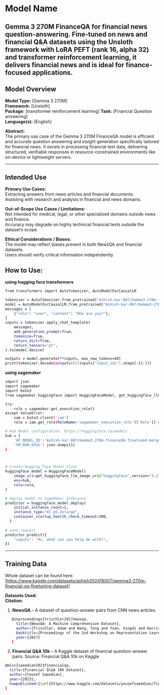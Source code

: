 # Model Name

Gemma 3 270M FinanceQA for financial news question-answering. Fine-tuned on news and financial Q&A datasets using the Unsloth framework with LoRA PEFT (rank 16, alpha 32) and transformer reinforcement learning, it delivers financial news and is ideal for finance-focused applications.
---

## Model Overview

**Model Type:** [Gemma 3 270M]  
**Framework:** [Unsloth]  
**Package:** [transformer reinforcement learning]
**Task:** [Financial Question answering]  
**Language(s):** [English]

**Abstract:**  
The primary use case of the Gemma 3 270M FinanceQA model is efficient and accurate question answering and insight generation specifically tailored for financial news. It excels in processing financial text data, delivering structured, verifiable responses in resource-constrained environments like on-device or lightweight servers.

---

## Intended Use

**Primary Use Cases:**  
Extracting answers from news articles and financial documents.  
Assisting with research and analysis in financial and news domains.

**Out-of-Scope Use Cases / Limitations:**  
Not intended for medical, legal, or other specialized domains outside news and finance.  
Accuracy may degrade on highly technical financial texts outside the dataset’s scope.

**Ethical Considerations / Biases:**  
The model may reflect biases present in both NewsQA and financial datasets.  
Users should verify critical information independently.



## How to Use:
**using hugging face transformers**

```Bash
from transformers import AutoTokenizer, AutoModelForCausalLM

tokenizer = AutoTokenizer.from_pretrained("Ashish-kar-007/Gemma3-270m-financeQA-finetuned-merged-16bit")
model = AutoModelForCausalLM.from_pretrained("Ashish-kar-007/Gemma3-270m-financeQA-finetuned-merged-16bit")
messages = [
    {"role": "user", "content": "Who are you?"},
]
inputs = tokenizer.apply_chat_template(
    messages,
    add_generation_prompt=True,
    tokenize=True,
    return_dict=True,
    return_tensors="pt",
).to(model.device)

outputs = model.generate(**inputs, max_new_tokens=40)
print(tokenizer.decode(outputs[0][inputs["input_ids"].shape[-1]:]))
```
**using sagemaker**

```bash
import json
import sagemaker
import boto3
from sagemaker.huggingface import HuggingFaceModel, get_huggingface_llm_image_uri

try:
    role = sagemaker.get_execution_role()
except ValueError:
    iam = boto3.client('iam')
    role = iam.get_role(RoleName='sagemaker_execution_role')['Role']['Arn']

# Hub Model configuration. https://huggingface.co/models
hub = {
    'HF_MODEL_ID':'Ashish-kar-007/Gemma3-270m-financeQA-finetuned-merged-16bit',
    'SM_NUM_GPUS': json.dumps(1)
}



# create Hugging Face Model Class
huggingface_model = HuggingFaceModel(
    image_uri=get_huggingface_llm_image_uri("huggingface",version="3.2.3"),
    env=hub,
    role=role, 
)

# deploy model to SageMaker Inference
predictor = huggingface_model.deploy(
    initial_instance_count=1,
    instance_type="ml.g5.2xlarge",
    container_startup_health_check_timeout=300,
  )
  
# send request
predictor.predict({
    "inputs": "Hi, what can you help me with?",
})

```
---
## Training Data

Whole dataset can be found here:
[https://www.kaggle.com/datasets/ashish202418007/gemma3-270m-financial-qa-finetuning-dataset]

**Datasets Used:**  
**Citation:**
1. **NewsQA** – A dataset of question-answer pairs from CNN news articles.  
   
```bash
   @inproceedings{trischler2017newsqa,
     title={NewsQA: A Machine Comprehension Dataset},
     author={Trischler, Adam and Wang, Tong and Yuan, Xingdi and Harris, Justin and Sordoni, Alessandro and Bachman, Philip and Suleman, Kaheer},
     booktitle={Proceedings of the 2nd Workshop on Representation Learning for NLP},
     year={2017}
   }
```
2. **Financial Q&A 10k** – A Kaggle dataset of financial question-answer pairs.
Source: Financial Q&A 10k on Kaggle

```bash 
@misc{saeedian2023financialqa,
  title={Financial Q\&A 10k Dataset},
  author={Yousef Saeedian},
  year={2023},
  howpublished={\url{https://www.kaggle.com/datasets/yousefsaeedian/financial-q-and-a-10k}}
}
```


